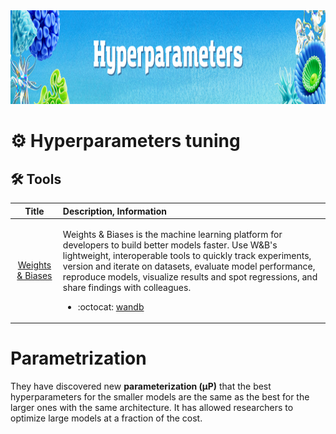 <img src="https://raw.githubusercontent.com/ElizaLo/Data-Science/master/img/Hyperparameters.png" width="1050" height="150"/>

# ⚙️ Hyperparameters tuning



## 🛠️ Tools

| Title | Description, Information |
| :---:         |          :--- |
|[Weights & Biases](https://docs.wandb.ai/)|<p>Weights & Biases is the machine learning platform for developers to build better models faster. Use W&B's lightweight, interoperable tools to quickly track experiments, version and iterate on datasets, evaluate model performance, reproduce models, visualize results and spot regressions, and share findings with colleagues.</p><ul><li> :octocat: [wandb](https://github.com/wandb/wandb)</li></ul>|

# Parametrization 

They have discovered new **parameterization (μP)** that the best hyperparameters for the smaller models are the same as the best for the larger ones with the same architecture. It has allowed researchers to optimize large models at a fraction of the cost. 
